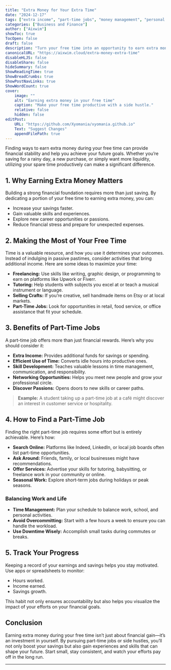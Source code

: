 ```yaml
---
title: "Extra Money for Your Extra Time"
date: "2024-12-17"
tags: ["extra income", "part-time jobs", "money management", "personal finance", "side hustle"]
categories: ["Business and Finance"]
author: ["Aixwim"]
showToc: true
TocOpen: false
draft: false
description: "Turn your free time into an opportunity to earn extra money. Discover how part-time jobs or side hustles can boost your savings and secure your financial future."
canonicalURL: "https://aixwim.cloud/extra-money-extra-time"
disableHLJS: false
disableShare: false
hideSummary: false
ShowReadingTime: true
ShowBreadCrumbs: true
ShowPostNavLinks: true
ShowWordCount: true
cover:
    image: ""
    alt: "Earning extra money in your free time"
    caption: "Make your free time productive with a side hustle."
    relative: false
    hidden: false
editPost:
    URL: "https://github.com/Xyomania/xyomania.github.io"
    Text: "Suggest Changes"
    appendFilePath: true
---
```


Finding ways to earn extra money during your free time can provide financial stability and help you achieve your future goals. Whether you’re saving for a rainy day, a new purchase, or simply want more liquidity, utilizing your spare time productively can make a significant difference.

## 1. **Why Earning Extra Money Matters**

Building a strong financial foundation requires more than just saving. By dedicating a portion of your free time to earning extra money, you can:
- Increase your savings faster.
- Gain valuable skills and experiences.
- Explore new career opportunities or passions.
- Reduce financial stress and prepare for unexpected expenses.

## 2. **Making the Most of Your Free Time**

Time is a valuable resource, and how you use it determines your outcomes. Instead of indulging in passive pastimes, consider activities that bring additional income. Here are some ideas to maximize your time:
- **Freelancing:** Use skills like writing, graphic design, or programming to earn on platforms like Upwork or Fiverr.
- **Tutoring:** Help students with subjects you excel at or teach a musical instrument or language.
- **Selling Crafts:** If you’re creative, sell handmade items on Etsy or at local markets.
- **Part-Time Jobs:** Look for opportunities in retail, food service, or office assistance that fit your schedule.

## 3. **Benefits of Part-Time Jobs**

A part-time job offers more than just financial rewards. Here’s why you should consider it:
- **Extra Income:** Provides additional funds for savings or spending.
- **Efficient Use of Time:** Converts idle hours into productive ones.
- **Skill Development:** Teaches valuable lessons in time management, communication, and responsibility.
- **Networking Opportunities:** Helps you meet new people and grow your professional circle.
- **Discover Passions:** Opens doors to new skills or career paths.

> **Example:** A student taking up a part-time job at a café might discover an interest in customer service or hospitality.

## 4. **How to Find a Part-Time Job**

Finding the right part-time job requires some effort but is entirely achievable. Here’s how:
- **Search Online:** Platforms like Indeed, LinkedIn, or local job boards often list part-time opportunities.
- **Ask Around:** Friends, family, or local businesses might have recommendations.
- **Offer Services:** Advertise your skills for tutoring, babysitting, or freelance work in your community or online.
- **Seasonal Work:** Explore short-term jobs during holidays or peak seasons.

### Balancing Work and Life
- **Time Management:** Plan your schedule to balance work, school, and personal activities.
- **Avoid Overcommitting:** Start with a few hours a week to ensure you can handle the workload.
- **Use Downtime Wisely:** Accomplish small tasks during commutes or breaks.

## 5. **Track Your Progress**

Keeping a record of your earnings and savings helps you stay motivated. Use apps or spreadsheets to monitor:
- Hours worked.
- Income earned.
- Savings growth.

This habit not only ensures accountability but also helps you visualize the impact of your efforts on your financial goals.

## Conclusion

Earning extra money during your free time isn’t just about financial gain—it’s an investment in yourself. By pursuing part-time jobs or side hustles, you’ll not only boost your savings but also gain experiences and skills that can shape your future. Start small, stay consistent, and watch your efforts pay off in the long run.

---
